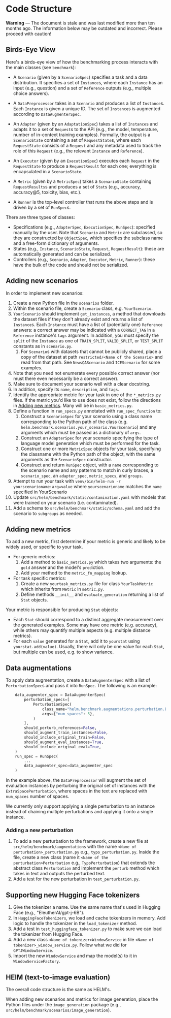 # Code Structure

**Warning** &mdash; The document is stale and was last modified more than ten months ago. The information below may be outdated and incorrect. Please proceed with caution!

## Birds-Eye View

Here's a birds-eye view of how the benchmarking process interacts with the main
classes (see `benchmark`):

- A `Scenario` (given by a `ScenarioSpec`) specifies a task and a data
  distribution.  It specifies a set of `Instance`s, where each `Instance` has
  an input (e.g., question) and a set of `Reference` outputs (e.g., multiple
  choice answers).

- A `DataPreprocessor` takes in a `Scenario` and produces a list of `Instance`s.
  Each `Instance` is given a unique ID. The set of `Instance`s is augmented
  according to `DataAugmenterSpec`.

- An `Adapter` (given by an `AdaptationSpec`) takes a list of `Instance`s and
  adapts it to a set of `Request`s to the API (e.g., the model, temperature,
  number of in-context training examples).  Formally, the output
  is a `ScenarioState` containing a set of `RequestState`s, where each
  `RequestState` consists of a `Request` and any metadata used to track the
  role of this `Request` (e.g., the relevant `Instance` and `Reference`).

- An `Executor` (given by an `ExecutionSpec`) executes each `Request` in the
  `RequestState` to produce a `RequestResult` for each one; everything is
  encapsulated in a `ScenarioState`.

- A `Metric` (given by a `MetricSpec`) takes a `ScenarioState` containing
  `RequestResults`s and produces a set of `Stat`s (e.g., accuracy, accuracy@5,
  toxicity, bias, etc.).

- A `Runner` is the top-level controller that runs the above steps and is
  driven by a set of `RunSpec`s.

There are three types of classes:

- Specifications (e.g., `AdapterSpec`, `ExecutionSpec`, `RunSpec`):
  specified manually by the user.  Note that `Scenario` and `Metric` are
  subclassed, so they are constructed by `ObjectSpec`, which specifies the
  subclass name and a free-form dictionary of arguments.
- States (e.g., `Instance`, `ScenarioState`, `Request`, `RequestResult`): these
  are automatically generated and can be serialized.
- Controllers (e.g., `Scenario`, `Adapter`, `Executor`, `Metric`, `Runner`):
  these have the bulk of the code and should not be serialized.

## Adding new scenarios

In order to implement new scenarios:

1. Create a new Python file in the `scenarios` folder.
1. Within the scenario file, create a `Scenario` class, e.g. `YourScenario`.
1. `YourScenario` should implement `get_instances`, a method that downloads the 
   dataset files if they don't already exist and returns a list of `Instance`s. 
   Each `Instance` must have a list of (potentially one)
   `Reference` answers: a correct answer may be indicated with a `CORRECT_TAG` in 
   a `Reference` instance's `tags` argument. In addition, you 
   must specify the `split` of the `Instance` as one of `TRAIN_SPLIT`,
   `VALID_SPLIT`, or `TEST_SPLIT` constants as in `scenario.py`.
   1. For `Scenario`s with datasets that cannot be publicly shared, place a copy of the
      dataset at path `restricted/<Name of the Scenario>` and read from that path.
      See `NewsQAScenario` and `ICEScenario` for some examples.
1. Note that you need not enumerate every possible correct answer (nor must
   there even necessarily be a correct answer). 
1. Make sure to document your scenario well with a clear docstring. 
1. In addition, specify its `name`, `description`, and `tags`.
1. Identify the appropriate metric for your task in one of the `*_metrics.py` files.
   If the metric you'd like to use does not exist, follow the directions in [Adding new metrics](#adding-new-metrics).
   Many will be in `basic_metrics.py`.
1. Define a function in `run_specs.py` annotated with `run_spec_function` to:
   1. Construct a `ScenarioSpec` 
   for your scenario using a class name corresponding to the Python path of 
   the class (e.g. `helm.benchmark.scenarios.your_scenario.YourScenario`) and any 
   arguments which must be passed as a dictionary of `args`.
   1. Construct an `AdapterSpec` for your
   scenario specifying the type of language model generation which must be 
   performed for the task.
   1. Construct one or more `MetricSpec`
   objects for your task, specifying the classname with the Python path of
   the object, with the same arguments as the `ScenarioSpec` constructor.
   1. Construct and return `RunSpec` object, with a 
   `name` corresponding to the scenario name and any patterns to match in 
   curly braces, a `scenario_spec`, an `adapter_spec`, `metric_specs`, 
   and `groups`. 
1. Attempt to run your task with
   `venv/bin/helm-run -r yourscenarioname:arg=value` where 
   `yourscenarioname` matches the `name` specified in YourScenario
1. Update `src/helm/benchmark/static/contamination.yaml` with models that were trained on your scenario (i.e. contaminated).
1. Add a schema to `src/helm/benchmark/static/schema.yaml` and add the scenario to `subgroups` as needed.

## Adding new metrics

To add a new metric, first determine if your metric is generic and likely to be widely used, or specific to your task.

*  For generic metrics:
   1. Add a method to `basic_metrics.py` which takes two arguments: the `gold` answer and the model's `pred`iction.
   1. Add your method to the `metric_fn_mapping` lookup.
*  For task specific metrics:
   1. Create a new `yourtask_metrics.py` file for class `YourTaskMetric` 
   which inherits from `Metric` in `metric.py`.
   1. Define methods `__init__` and `evaluate_generation` returning a list of `Stat` objects.

Your metric is responsible for producing `Stat` objects:

*  Each `Stat` should correspond to a distinct aggregate measurement over the generated examples. 
   Some may have one metric (e.g. accuracy), while others may quantify multiple aspects
   (e.g. multiple distance metrics). 
*  For each `value` generated for a `Stat`, add it to `yourstat` using `yourstat.add(value)`. 
   Usually, there will only be one value for each `Stat`, but multiple can be used, e.g. to show variance.

## Data augmentations

To apply data augmentation, create a `DataAugmenterSpec` with a list of
`PerturbationSpec`s and pass it into `RunSpec`. The following is an
example:

```python
    data_augmenter_spec = DataAugmenterSpec(
        perturbation_specs=[
            PerturbationSpec(
                class_name="helm.benchmark.augmentations.perturbation.ExtraSpacePerturbation",
                args={"num_spaces": 5},
            )
        ],
        should_perturb_references=False,
        should_augment_train_instances=False,
        should_include_original_train=False,
        should_augment_eval_instances=True,
        should_include_original_eval=True,
    )
    run_spec = RunSpec(
        ...
        data_augmenter_spec=data_augmenter_spec
    )
```

In the example above, the `DataPreprocessor` will augment the set of evaluation instances by perturbing
the original set of instances with the `ExtraSpacePerturbation`, where spaces in the text are
replaced with `num_spaces` number of spaces.

We currently only support applying a single perturbation to an instance instead of chaining
multiple perturbations and applying it onto a single instance.

### Adding a new perturbation

1. To add a new perturbation to the framework, create a new file at `src/helm/benchmark/augmentations` with the name
   `<Name of perturbation>_perturbation.py` e.g., `typo_perturbation.py`. Inside the file, create a new class
   (name it `<Name of the perturbation>Perturbation` e.g., `TypoPerturbation`)
   that extends the abstract class `Perturbation` and implement the `perturb` method which
   takes in text and outputs the perturbed text.
2. Add a test for the new perturbation in `test_perturbation.py`.

## Supporting new Hugging Face tokenizers

1. Give the tokenizer a name. Use the same name that's used in Hugging Face (e.g., "EleutherAI/gpt-j-6B").
2. In `HuggingFaceTokenizers`, we load and cache tokenizers in memory. Add logic to handle
   the tokenizer in the `load_tokenizer` method.
3. Add a test in `test_huggingface_tokenizer.py` to make sure we can load the tokenizer from Hugging Face.
4. Add a new class `<Name of tokenizer>WindowService` in file `<Name of tokenizer>_window_service.py`.
   Follow what we did for `GPTJWindowService`.
5. Import the new `WindowService` and map the model(s) to it in `WindowServiceFactory`.


## HEIM (text-to-image evaluation)

The overall code structure is the same as HELM's.

When adding new scenarios and metrics for image generation, place the Python files under the `image_generation` package 
(e.g., `src/helm/benchmark/scenarios/image_generation`).
